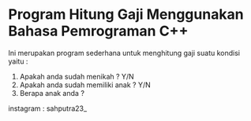 # Program Hitung Gaji Menggunakan Bahasa Pemrograman C++
Ini merupakan program sederhana untuk menghitung gaji suatu kondisi yaitu :
1. Apakah anda sudah menikah ?  Y/N
2. Apakah anda sudah memiliki anak ? Y/N
3. Berapa anak anda ?

instagram : sahputra23_
